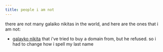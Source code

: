 ```yaml
---
title: people i am not
---
```


there are not many galaiko nikitas in the world, and here are the ones that i am not:

- [galayko nikita](https://galayko.ru/blog/bio)  that i've tried to buy a domain from, but he refused. so i had to change how i spell my last name
